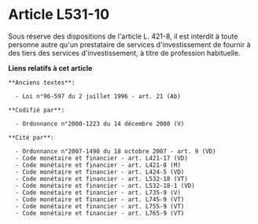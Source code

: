# Article L531-10

Sous réserve des dispositions de l'article L. 421-8, il est interdit à toute personne autre qu'un prestataire de services
d'investissement de fournir à des tiers des services d'investissement, à titre de profession habituelle.

**Liens relatifs à cet article**

	**Anciens textes**:

	  - Loi n°96-597 du 2 juillet 1996 - art. 21 (Ab)

	**Codifié par**:

	  - Ordonnance n°2000-1223 du 14 décembre 2000 (V)

	**Cité par**:

	  - Ordonnance n°2007-1490 du 18 octobre 2007 - art. 9 (VD)
	  - Code monétaire et financier - art. L421-17 (VD)
	  - Code monétaire et financier - art. L421-8 (M)
	  - Code monétaire et financier - art. L424-5 (VD)
	  - Code monétaire et financier - art. L532-18 (VT)
	  - Code monétaire et financier - art. L532-18-1 (VD)
	  - Code monétaire et financier - art. L735-9 (V)
	  - Code monétaire et financier - art. L745-9 (VT)
	  - Code monétaire et financier - art. L755-9 (VT)
	  - Code monétaire et financier - art. L765-9 (VT)
